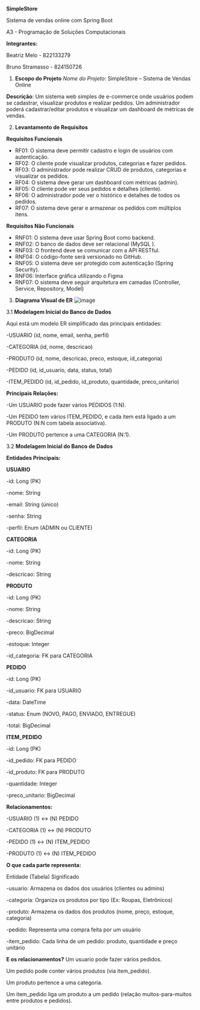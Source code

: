 **SimpleStore**

Sistema de vendas online com Spring Boot

A3 - Programação de Soluções Computacionais

**Integrantes:**

Beatriz Melo - 822133279

Bruno Stramasso - 824150726

1. **Escopo do Projeto**
*Nome do Projeto*: SimpleStore – Sistema de Vendas Online

**Descrição**:
Um sistema web simples de e-commerce onde usuários podem se cadastrar, visualizar produtos e realizar pedidos. Um administrador poderá cadastrar/editar produtos e visualizar um dashboard de métricas de vendas.



2. **Levantamento de Requisitos**
   
**Requisitos Funcionais**

- RF01: O sistema deve permitir cadastro e login de usuários com autenticação.
- RF02: O cliente pode visualizar produtos, categorias e fazer pedidos.
- RF03: O administrador pode realizar CRUD de produtos, categorias e visualizar os pedidos.
- RF04: O sistema deve gerar um dashboard com métricas (admin).
- RF05: O cliente pode ver seus pedidos e detalhes (cliente).
- RF06: O administrador pode ver o histórico e detalhes de todos os pedidos.
- RF07: O sistema deve gerar e armazenar os pedidos com múltiplos itens.

**Requisitos Não Funcionais**

- RNF01: O sistema deve usar Spring Boot como backend.
- RNF02: O banco de dados deve ser relacional (MySQL ).
- RNF03: O frontend deve se comunicar com a API RESTful.
- RNF04: O código-fonte será versionado no GitHub.
- RNF05: O sistema deve ser protegido com autenticação (Spring Security).
- RNF06: Interface gráfica utilizando o Figma
- RNF07:  O sistema deve seguir arquitetura em camadas (Controller, Service, Repository, Model)


3. **Diagrama Visual de ER**
![image](https://github.com/user-attachments/assets/d628bec9-d04f-4dbc-9ed1-a5bfd53e1762)

3.1 **Modelagem Inicial do Banco de Dados**

Aqui está um modelo ER simplificado das principais entidades:

-USUARIO (id, nome, email, senha, perfil)

-CATEGORIA (id, nome, descricao)

-PRODUTO (id, nome, descricao, preco, estoque, id_categoria)

-PEDIDO (id, id_usuario, data, status, total)

-ITEM_PEDIDO (id, id_pedido, id_produto, quantidade, preco_unitario)


**Principais Relações:**

-Um USUARIO pode fazer vários PEDIDOS (1:N).

-Um PEDIDO tem vários ITEM_PEDIDO, e cada item está ligado a um PRODUTO (N:N com tabela associativa).

-Um PRODUTO pertence a uma CATEGORIA (N:1).

3.2  **Modelagem Inicial do Banco de Dados**

**Entidades Principais:**

**USUARIO**

-id: Long (PK)

-nome: String

-email: String (único)

-senha: String

-perfil: Enum (ADMIN ou CLIENTE)

**CATEGORIA**

-id: Long (PK)

-nome: String

-descricao: String

**PRODUTO**

-id: Long (PK)

-nome: String

-descricao: String

-preco: BigDecimal

-estoque: Integer

-id_categoria: FK para CATEGORIA

**PEDIDO**

-id: Long (PK)

-id_usuario: FK para USUARIO

-data: DateTime

-status: Enum (NOVO, PAGO, ENVIADO, ENTREGUE)

-total: BigDecimal

**ITEM_PEDIDO**

-id: Long (PK)

-id_pedido: FK para PEDIDO

-id_produto: FK para PRODUTO

-quantidade: Integer

-preco_unitario: BigDecimal


**Relacionamentos:**

-USUARIO (1) ↔ (N) PEDIDO

-CATEGORIA (1) ↔ (N) PRODUTO

-PEDIDO (1) ↔ (N) ITEM_PEDIDO

-PRODUTO (1) ↔ (N) ITEM_PEDIDO



**O que cada parte representa:**

Entidade (Tabela) Significado

-usuario: Armazena os dados dos usuários (clientes ou admins)

-categoria: Organiza os produtos por tipo (Ex: Roupas, Eletrônicos)

-produto: Armazena os dados dos produtos (nome, preço, estoque, categoria)

-pedido: Representa uma compra feita por um usuário

-item_pedido: Cada linha de um pedido: produto, quantidade e preço unitário



**E os relacionamentos?**
Um usuario pode fazer vários pedidos.

Um pedido pode conter vários produtos (via item_pedido).

Um produto pertence a uma categoria.

Um item_pedido liga um produto a um pedido (relação muitos-para-muitos entre produtos e pedidos).
